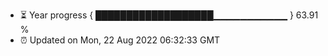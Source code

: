 - ⏳ Year progress { ███████████████████▁▁▁▁▁▁▁▁▁▁▁ } 63.91 %
- ⏰ Updated on Mon, 22 Aug 2022 06:32:33 GMT

